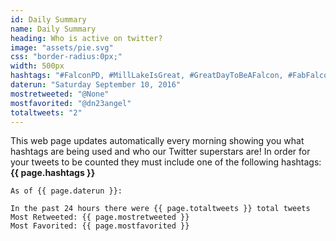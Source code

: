 ```yaml
---
id: Daily Summary 
name: Daily Summary
heading: Who is active on twitter?
image: "assets/pie.svg"
css: "border-radius:0px;"
width: 500px
hashtags: "#FalconPD, #MillLakeIsGreat, #GreatDayToBeAFalcon, #FabFalcons, #TheresNoPlaceLikeOakTree, #WeAreBrookside, #WLCares, #BBRocks, #ApplegarthFalcons"
daterun: "Saturday September 10, 2016"
mostretweeted: "@None"
mostfavorited: "@dn23angel"
totaltweets: "2"
---
```

This web page updates automatically every morning showing you what hashtags are being used and who our Twitter superstars are! In order for your tweets to be counted they must include one of the following hashtags: **{{ page.hashtags }}**

	As of {{ page.daterun }}:
	
	In the past 24 hours there were {{ page.totaltweets }} total tweets
	Most Retweeted: {{ page.mostretweeted }}
	Most Favorited: {{ page.mostfavorited }}
